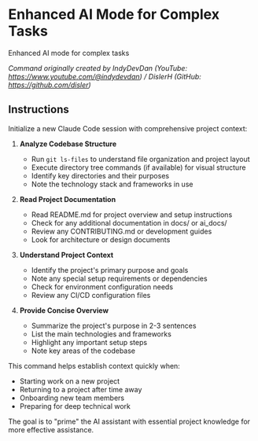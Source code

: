# Enhanced AI Mode for Complex Tasks

Enhanced AI mode for complex tasks

*Command originally created by IndyDevDan (YouTube: https://www.youtube.com/@indydevdan) / DislerH (GitHub: https://github.com/disler)*

## Instructions

Initialize a new Claude Code session with comprehensive project context:

1. **Analyze Codebase Structure**
   - Run `git ls-files` to understand file organization and project layout
   - Execute directory tree commands (if available) for visual structure
   - Identify key directories and their purposes
   - Note the technology stack and frameworks in use

2. **Read Project Documentation**
   - Read README.md for project overview and setup instructions
   - Check for any additional documentation in docs/ or ai_docs/
   - Review any CONTRIBUTING.md or development guides
   - Look for architecture or design documents

3. **Understand Project Context**
   - Identify the project's primary purpose and goals
   - Note any special setup requirements or dependencies
   - Check for environment configuration needs
   - Review any CI/CD configuration files

4. **Provide Concise Overview**
   - Summarize the project's purpose in 2-3 sentences
   - List the main technologies and frameworks
   - Highlight any important setup steps
   - Note key areas of the codebase

This command helps establish context quickly when:
- Starting work on a new project
- Returning to a project after time away
- Onboarding new team members
- Preparing for deep technical work

The goal is to "prime" the AI assistant with essential project knowledge for more effective assistance.
